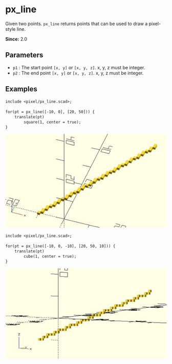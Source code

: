 # px_line

Given two points. `px_line` returns points that can be used to draw a pixel-style line.

**Since:** 2.0

## Parameters

- `p1` : The start point `[x, y]` or `[x, y, z]`. x, y, z must be integer.
- `p2` : The end point `[x, y]` or `[x, y, z]`. x, y, z must be integer.

## Examples

	include <pixel/px_line.scad>;

	for(pt = px_line([-10, 0], [20, 50])) {
		translate(pt) 
			square(1, center = true);
	}

![px_line](images/lib2-px_line-1.JPG)

	include <pixel/px_line.scad>;

	for(pt = px_line([-10, 0, -10], [20, 50, 10])) {
		translate(pt) 
			cube(1, center = true);
	}

![px_line](images/lib2-px_line-2.JPG)

